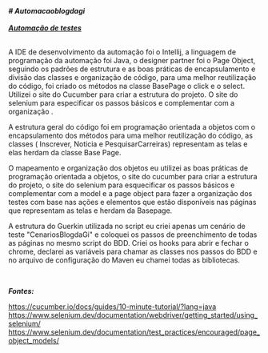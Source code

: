 
<html> 
<head>
<b><i># Automacaoblogdagi<br> </b> </i>  <br> 
<i><b><u>Automação de testes</u></b></i>
</head> <br>
<body> 
  <br>
<p> A IDE de desenvolvimento da automação foi o Intellij, a linguagem de programação da automação foi Java, o designer partner foi
o Page Object, seguindo os padrões de estrutura e as boas práticas de encapsulamento e divisão das classes e organização de código,
para uma melhor reutilização do código, foi criado os  métodos na classe BasePage o click e o select. Utilizei o site do Cucumber para criar a estrutura do projeto. O site do selenium para especificar os passos básicos e complementar com a organização .</p>
A estrutura geral do código foi em programação orientada a objetos com o encapsulamento dos métodos para uma melhor reutilização do código, as classes (  Inscrever, Noticia e PesquisarCarreiras) representam as telas e elas herdam da classe Base Page.
<p> O mapeamento e organização dos objetos eu utilizei as boas práticas de programação orientada a objetos, o site do cucumber para criar a estrutura do projeto, o site do selenium para esquecificar os passos básicos e complementar com a model e a page object para fazer a organização dos testes com base nas ações e elementos que estão disponíveis nas páginas que representam as telas e herdam da Basepage.</p>
<p> A estrutura do Guerkin utilizada no script eu criei apenas um cenário de teste "CenariosBlogdaGi" e coloquei os passos de preenchimento de todas as páginas no mesmo script do BDD. Criei os hooks para abrir e fechar o chrome, declarei as variáveis para chamar as classes nos passos do BDD e no arquivo de configuração do Maven eu chamei todas as bibliotecas.</p> <br>
</body>

<b><i>Fontes:</b></i>

https://cucumber.io/docs/guides/10-minute-tutorial/?lang=java <br>
https://www.selenium.dev/documentation/webdriver/getting_started/using_selenium/
https://www.selenium.dev/documentation/test_practices/encouraged/page_object_models/
</html>
